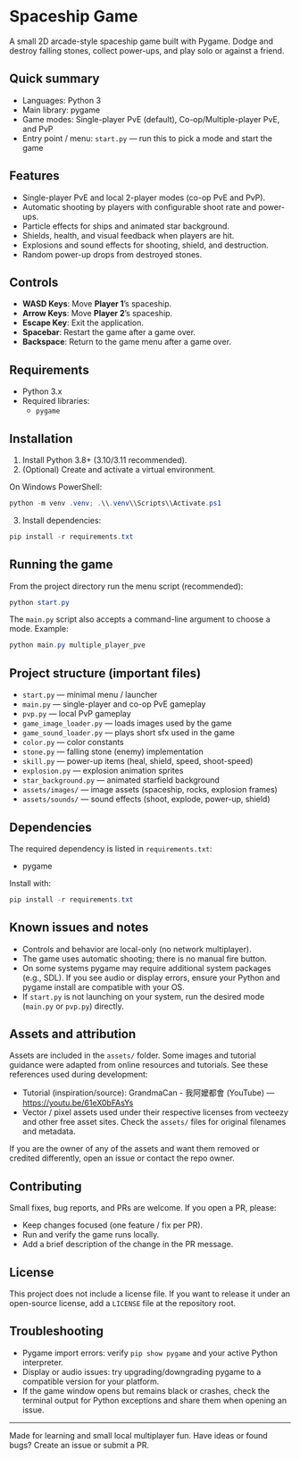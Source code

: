 # Spaceship Game

A small 2D arcade-style spaceship game built with Pygame. Dodge and destroy falling stones, collect power-ups, and play solo or against a friend.

## Quick summary

- Languages: Python 3
- Main library: pygame
- Game modes: Single-player PvE (default), Co-op/Multiple-player PvE, and PvP
- Entry point / menu: `start.py` — run this to pick a mode and start the game

## Features

- Single-player PvE and local 2-player modes (co-op PvE and PvP).
- Automatic shooting by players with configurable shoot rate and power-ups.
- Particle effects for ships and animated star background.
- Shields, health, and visual feedback when players are hit.
- Explosions and sound effects for shooting, shield, and destruction.
- Random power-up drops from destroyed stones.

## Controls

- **WASD Keys**: Move **Player 1**’s spaceship.
- **Arrow Keys**: Move **Player 2**’s spaceship.
- **Escape Key**: Exit the application.
- **Spacebar**: Restart the game after a game over.
- **Backspace**: Return to the game menu after a game over.

## Requirements

- Python 3.x
- Required libraries:
  - `pygame`

## Installation

1. Install Python 3.8+ (3.10/3.11 recommended).
2. (Optional) Create and activate a virtual environment.

On Windows PowerShell:

```powershell
python -m venv .venv; .\\.venv\\Scripts\\Activate.ps1
```

3. Install dependencies:

```powershell
pip install -r requirements.txt
```

## Running the game

From the project directory run the menu script (recommended):

```powershell
python start.py
```

The `main.py` script also accepts a command-line argument to choose a mode. Example:

```powershell
python main.py multiple_player_pve
```

## Project structure (important files)

- `start.py`              — minimal menu / launcher
- `main.py`               — single-player and co-op PvE gameplay
- `pvp.py`                — local PvP gameplay
- `game_image_loader.py`  — loads images used by the game
- `game_sound_loader.py`  — plays short sfx used in the game
- `color.py`              — color constants
- `stone.py`              — falling stone (enemy) implementation
- `skill.py`              — power-up items (heal, shield, speed, shoot-speed)
- `explosion.py`          — explosion animation sprites
- `star_background.py`    — animated starfield background
- `assets/images/`        — image assets (spaceship, rocks, explosion frames)
- `assets/sounds/`        — sound effects (shoot, explode, power-up, shield)

## Dependencies

The required dependency is listed in `requirements.txt`:

- pygame

Install with:

```powershell
pip install -r requirements.txt
```

## Known issues and notes

- Controls and behavior are local-only (no network multiplayer).
- The game uses automatic shooting; there is no manual fire button.
- On some systems pygame may require additional system packages (e.g., SDL). If you see audio or display errors, ensure your Python and pygame install are compatible with your OS.
- If `start.py` is not launching on your system, run the desired mode (`main.py` or `pvp.py`) directly.

## Assets and attribution

Assets are included in the `assets/` folder. Some images and tutorial guidance were adapted from online resources and tutorials. See these references used during development:

- Tutorial (inspiration/source): GrandmaCan - 我阿嬤都會 (YouTube) — https://youtu.be/61eX0bFAsYs
- Vector / pixel assets used under their respective licenses from vecteezy and other free asset sites. Check the `assets/` files for original filenames and metadata.

If you are the owner of any of the assets and want them removed or credited differently, open an issue or contact the repo owner.

## Contributing

Small fixes, bug reports, and PRs are welcome. If you open a PR, please:

- Keep changes focused (one feature / fix per PR).
- Run and verify the game runs locally.
- Add a brief description of the change in the PR message.

## License

This project does not include a license file. If you want to release it under an open-source license, add a `LICENSE` file at the repository root.

## Troubleshooting

- Pygame import errors: verify `pip show pygame` and your active Python interpreter.
- Display or audio issues: try upgrading/downgrading pygame to a compatible version for your platform.
- If the game window opens but remains black or crashes, check the terminal output for Python exceptions and share them when opening an issue.

---

Made for learning and small local multiplayer fun. Have ideas or found bugs? Create an issue or submit a PR.


